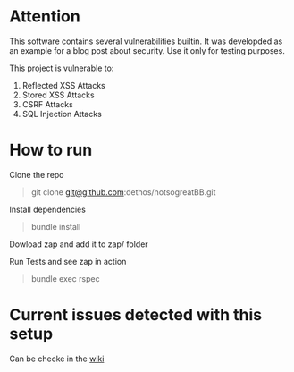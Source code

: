 Attention
=========

This software contains several vulnerabilities builtin.
It was developded as an example for a blog post about security.
Use it only for testing purposes.

This project is vulnerable to:

1. Reflected XSS Attacks
2. Stored XSS Attacks
3. CSRF Attacks
4. SQL Injection Attacks

# How to run

Clone the repo

> git clone git@github.com:dethos/notsogreatBB.git

Install dependencies

> bundle install

Dowload zap and add it to zap/ folder

Run Tests and see zap in action

> bundle exec rspec


# Current issues detected with this setup

Can be checke in the [wiki](https://github.com/dethos/notsogreatBB/wiki/Results-with-the-current-setup)